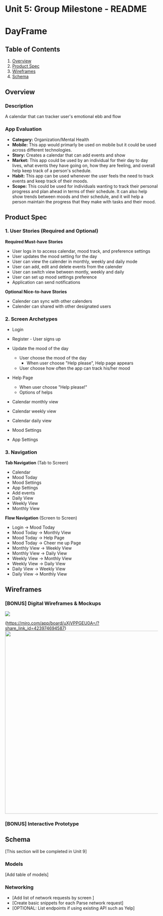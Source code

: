 Unit 5: Group Milestone - README
===

# DayFrame

## Table of Contents
1. [Overview](#Overview)
1. [Product Spec](#Product-Spec)
1. [Wireframes](#Wireframes)
2. [Schema](#Schema)

## Overview
### Description
A calendar that can tracker user's emotional ebb and flow

### App Evaluation

- **Category:** Organization/Mental Health
- **Mobile:** This app would primarly be used on mobile but it could be used across different technologies.
- **Story:** Creates a calendar that can add events and show
- **Market:** This app could be used by an individual for their day to day lives, what events they have going on, how they are feeling, and overall help keep track of a person's schedule. 
- **Habit:** This app can be used whenever the user feels the need to track events and keep track of their moods.
- **Scope:** This could be used for individuals wanting to track their personal progress and plan ahead in terms of their schedule. It can also help show trends between moods and their schedule, and it will help a person maintain the progress that they make with tasks and their mood.  

## Product Spec

### 1. User Stories (Required and Optional)

**Required Must-have Stories**

* User logs in to access calendar, mood track, and preference settings
* User updates the mood setting for the day
* User can view the calender in monthly, weekly and daily mode
* User can add, edit and delete events from the calender
* User can switch view between montly, weekly and daily
* User can set up mood settings preference
* Application can send notifications


**Optional Nice-to-have Stories**

* Calender can sync with other calenders
* Calender can shared with other designated users


### 2. Screen Archetypes

* Login
* Register - User signs up
* Update the mood of the day
    * User choose the mood of the day
        * When user choose "Help please", Help page appears
    * User choose how often the app can track his/her mood

* Help Page
    * When user choose "Help please!"
    * Options of helps
* Calendar monthly view
* Calendar weekly view
* Calendar daily view
* Mood Settings
* App Settings

### 3. Navigation

**Tab Navigation** (Tab to Screen)

* Calendar
* Mood Today
* Mood Settings
* App Settings
* Add events
* Daily View
* Weekly View
* Monthly View

**Flow Navigation** (Screen to Screen)

* Login -> Mood Today
* Mood Today -> Monthly View
* Mood Today -> Help Page
* Mood Today -> Cheer me up Page
* Monthly View -> Weekly View
* Monthly View -> Daily View
* Weekly View -> Monthly View
* Weekly View -> Daily View
* Daily View -> Weekly View
* Daily View -> Monthly View


## Wireframes
### [BONUS] Digital Wireframes & Mockups
![](https://i.imgur.com/XswbGPv.png)

(https://miro.com/app/board/uXjVPPGEU0A=/?share_link_id=423974694587)
<img src="YOUR_WIREFRAME_IMAGE_URL" width=600>

### [BONUS] Interactive Prototype

## Schema 
[This section will be completed in Unit 9]
### Models
[Add table of models]
### Networking
- [Add list of network requests by screen ]
- [Create basic snippets for each Parse network request]
- [OPTIONAL: List endpoints if using existing API such as Yelp]
